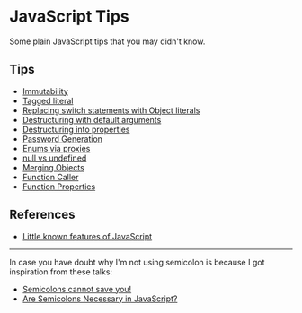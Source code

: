# JavaScript Tips

Some plain JavaScript tips that you may didn't know.

## Tips

- [Immutability](immutability)
- [Tagged literal](tagged-literal)
- [Replacing switch statements with Object literals](object-literal-as-switch)
- [Destructuring with default arguments](destructuring-with-default-arguments)
- [Destructuring into properties](destructuring-into-properties)
- [Password Generation](password-generation)
- [Enums via proxies](enum-with-proxy)
- [null vs undefined](null-vs-undefined)
- [Merging Objects](merging-objects)
- [Function Caller](function-caller)
- [Function Properties](function-properties)

## References

- [Little known features of JavaScript](https://blog.usejournal.com/little-known-features-of-javascript-901665291387)

---

In case you have doubt why I'm not using semicolon is because I got inspiration from these talks:

- [Semicolons cannot save you!](https://www.youtube.com/watch?v=Qlr-FGbhKaI)
- [Are Semicolons Necessary in JavaScript?](https://www.youtube.com/watch?v=gsfbh17Ax9I)
